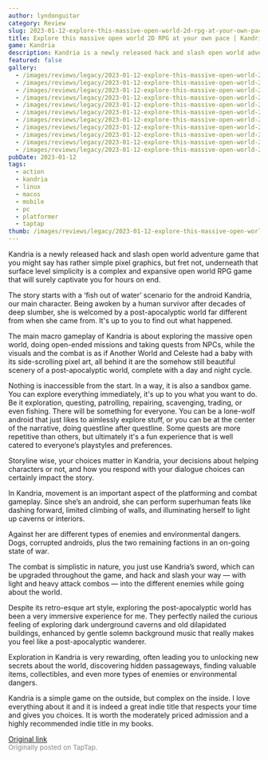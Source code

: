 ```yaml
---
author: lyndonguitar
category: Review
slug: 2023-01-12-explore-this-massive-open-world-2d-rpg-at-your-own-pace-kandria-review
title: Explore this massive open world 2D RPG at your own pace | Kandria - Review
game: Kandria
description: Kandria is a newly released hack and slash open world adventure game that you might say has rather simple pixel graphics, but fret not, underneath that surface level simplicity is a complex and expansive open world RPG game that will surely captivate you for hours on end.
featured: false
gallery:
  - /images/reviews/legacy/2023-01-12-explore-this-massive-open-world-2d-rpg-at-your-own-pace--kandria---review-0.avif
  - /images/reviews/legacy/2023-01-12-explore-this-massive-open-world-2d-rpg-at-your-own-pace--kandria---review-1.avif
  - /images/reviews/legacy/2023-01-12-explore-this-massive-open-world-2d-rpg-at-your-own-pace--kandria---review-2.avif
  - /images/reviews/legacy/2023-01-12-explore-this-massive-open-world-2d-rpg-at-your-own-pace--kandria---review-3.avif
  - /images/reviews/legacy/2023-01-12-explore-this-massive-open-world-2d-rpg-at-your-own-pace--kandria---review-4.avif
  - /images/reviews/legacy/2023-01-12-explore-this-massive-open-world-2d-rpg-at-your-own-pace--kandria---review-5.avif
  - /images/reviews/legacy/2023-01-12-explore-this-massive-open-world-2d-rpg-at-your-own-pace--kandria---review-6.avif
  - /images/reviews/legacy/2023-01-12-explore-this-massive-open-world-2d-rpg-at-your-own-pace--kandria---review-7.avif
  - /images/reviews/legacy/2023-01-12-explore-this-massive-open-world-2d-rpg-at-your-own-pace--kandria---review-8.avif
  - /images/reviews/legacy/2023-01-12-explore-this-massive-open-world-2d-rpg-at-your-own-pace--kandria---review-9.avif
  - /images/reviews/legacy/2023-01-12-explore-this-massive-open-world-2d-rpg-at-your-own-pace--kandria---review-10.avif
pubDate: 2023-01-12
tags:
  - action
  - kandria
  - linux
  - macos
  - mobile
  - pc
  - platformer
  - taptap
thumb: /images/reviews/legacy/2023-01-12-explore-this-massive-open-world-2d-rpg-at-your-own-pace--kandria---review-0.avif
---
```


Kandria is a newly released hack and slash open world adventure game that you might say has rather simple pixel graphics, but fret not, underneath that surface level simplicity is a complex and expansive open world RPG game that will surely captivate you for hours on end.

The story starts with a ‘fish out of water’ scenario for the android Kandria, our main character. Being awoken by a human survivor after decades of deep slumber, she is welcomed by a post-apocalyptic world far different from when she came from. It's up to you to find out what happened.

The main macro gameplay of Kandria is about exploring the massive open world, doing open-ended missions and taking quests from NPCs, while the visuals and the combat is as if Another World and Celeste had a baby with its side-scrolling pixel art, all behind it are the somehow still beautiful scenery of a post-apocalyptic world, complete with a day and night cycle.

Nothing is inaccessible from the start. In a way, it is also a sandbox game. You can explore everything immediately, it's up to you what you want to do. Be it exploration, questing, patrolling, repairing, scavenging, trading, or even fishing. There will be something for everyone. You can be a lone-wolf android that just likes to aimlessly explore stuff, or you can be at the center of the narrative, doing questline after questline. Some quests are more repetitive than others, but ultimately it's a fun experience that is well catered to everyone’s playstyles and preferences.

Storyline wise, your choices matter in Kandria, your decisions about helping characters or not, and how you respond with your dialogue choices can certainly impact the story.

In Kandria, movement is an important aspect of the platforming and combat gameplay. Since she’s an android, she can perform superhuman feats like dashing forward, limited climbing of walls, and illuminating herself to light up caverns or interiors.

Against her are different types of enemies and environmental dangers. Dogs, corrupted androids, plus the two remaining factions in an on-going state of war.

The combat is simplistic in nature, you just use Kandria’s sword, which can be upgraded throughout the game, and hack and slash your way  — with light and heavy attack combos — into the different enemies while going about the world.

Despite its retro-esque art style, exploring the post-apocalyptic world has been a very immersive experience for me. They perfectly nailed the curious feeling of exploring dark underground caverns and old dilapidated buildings, enhanced by gentle solemn background music that really makes you feel like a post-apocalyptic wanderer.

Exploration in Kandria is very rewarding, often leading you to unlocking new secrets about the world, discovering hidden passageways, finding valuable items, collectibles, and even more types of enemies or environmental dangers.

Kandria is a simple game on the outside, but complex on the inside. I love everything about it and it is indeed a great indie title that respects your time and gives you choices. It is worth the moderately priced admission and a highly recommended indie title in my books.

[Original link](https://www.taptap.io/post/4190797)<br><span style="font-size: 0.95em; color: #888;">Originally posted on TapTap.</span>
